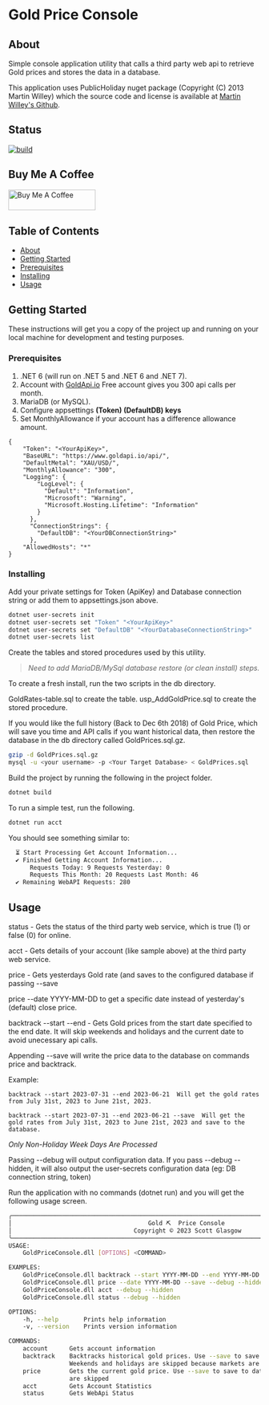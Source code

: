 # Gold Price Console

## About <a name = "about"></a>

Simple console application utility that calls a third party web api to retrieve Gold prices and stores the data in a database. 

This application uses PublicHoliday nuget package (Copyright (C) 2013 Martin Willey) which the source code and license is available at <a href="https://github.com/martinjw/Holiday/" target="_blank">Martin Willey's Github</a>. 

## Status

[![build](https://github.com/dotnetdeveloperaz/GoldPriceConsole/actions/workflows/dotnet.yml/badge.svg?branch=main)](https://github.com/dotnetdeveloperaz/GoldPriceConsole/actions/workflows/dotnet.yml)

## Buy Me A Coffee
<a href="https://www.buymeacoffee.com/dotnetdev" target="_blank"><img src="https://cdn.buymeacoffee.com/buttons/default-orange.png" alt="Buy Me A Coffee" height="41" width="174"></a>

## Table of Contents

- [About](#about)
- [Getting Started](#getting_started)
- [Prerequisites](#prerequisites)
- [Installing](#installing)
- [Usage](#usage)

## Getting Started <a name = "getting_started"></a>

These instructions will get you a copy of the project up and running on your local machine for development and testing purposes. 

### Prerequisites <a name = "prerequisites"></a>

1. .NET 6 (will run on .NET 5 and .NET 6 and .NET 7).
2. Account with [GoldApi.io](https://www.goldapi.io/) Free account gives you 300 api calls per month.
3. MariaDB (or MySQL).
4. Configure appsettings **(Token) (DefaultDB) keys**
5. Set MonthlyAllowance if your account has a difference allowance amount.

```
{
    "Token": "<YourApiKey>",
    "BaseURL": "https://www.goldapi.io/api/",
    "DefaultMetal": "XAU/USD/",
    "MonthlyAllowance": "300",
    "Logging": {
        "LogLevel": {
          "Default": "Information",
          "Microsoft": "Warning",
          "Microsoft.Hosting.Lifetime": "Information"
        }
      },
      "ConnectionStrings": {
        "DefaultDB": "<YourDBConnectionString>"
      }, 
    "AllowedHosts": "*"
}
```

### Installing <a name = "installing"></a>

Add your private settings for Token (ApiKey) and Database connection string or add them to appsettings.json above.

```bash
dotnet user-secrets init
dotnet user-secrets set "Token" "<YourApiKey>"
dotnet user-secrets set "DefaultDB" "<YourDatabaseConnectionString>"
dotnet user-secrets list
```

Create the tables and stored procedures used by this utility.
> *Need to add MariaDB/MySql database restore (or clean install) steps.*

To create a fresh install, run the two scripts in the db directory.

GoldRates-table.sql to create the table.
usp_AddGoldPrice.sql to create the stored procedure.

If you would like the full history (Back to Dec 6th 2018) of Gold Price, which will save you time and API calls if you want historical data, then restore the database in the db directory called GoldPrices.sql.gz.
```bash
gzip -d GoldPrices.sql.gz
mysql -u <your username> -p <Your Target Database> < GoldPrices.sql
```

Build the project by running the following in the project folder.
```bash 
dotnet build
``` 
To run a simple test, run the following.
```bash 
dotnet run acct
```
You should see something similar to:
```bash
  ⏳ Start Processing Get Account Information...                                                    
  ✔ Finished Getting Account Information...                                                         
      Requests Today: 9 Requests Yesterday: 0                                                       
      Requests This Month: 20 Requests Last Month: 46                                               
  ✔ Remaining WebAPI Requests: 280    
```

## Usage <a name = "usage"></a>
status - Gets the status of the third party web service, which is true (1) or false (0) for online.

acct - Gets details of your account (like sample above) at the third party web service.

price - Gets yesterdays Gold rate (and saves to the configured database if passing --save

price --date YYYY-MM-DD to get a specific date instead of yesterday's (default) close price.

backtrack --start <YYYY-MM-DD> --end <YYYY-MM-DD> - Gets Gold prices from the start date specified to the end date. It will skip weekends and holidays and the current date to avoid unecessary api calls.

Appending --save will write the price data to the database on commands price and backtrack.

Example:
```
backtrack --start 2023-07-31 --end 2023-06-21  Will get the gold rates from July 31st, 2023 to June 21st, 2023.

backtrack --start 2023-07-31 --end 2023-06-21 --save  Will get the gold rates from July 31st, 2023 to June 21st, 2023 and save to the database.
```

*Only Non-Holiday Week Days Are Processed*

Passing --debug will output configuration data. If you pass --debug --hidden, it will also output the user-secrets configuration data (eg: DB connection string, token)

Run the application with no commands (dotnet run) and you will get the following usage screen.
```bash
╭──────────────────────────────────────────────────────────────────────────────────────────────────╮
│                                      Gold ⛏  Price Console                                      │
│                                  Copyright © 2023 Scott Glasgow                                  │
╰──────────────────────────────────────────────────────────────────────────────────────────────────╯
USAGE:
    GoldPriceConsole.dll [OPTIONS] <COMMAND>

EXAMPLES:
    GoldPriceConsole.dll backtrack --start YYYY-MM-DD --end YYYY-MM-DD --debug --hidden
    GoldPriceConsole.dll price --date YYYY-MM-DD --save --debug --hidden
    GoldPriceConsole.dll acct --debug --hidden
    GoldPriceConsole.dll status --debug --hidden

OPTIONS:
    -h, --help       Prints help information   
    -v, --version    Prints version information

COMMANDS:
    account      Gets account information                                                           
    backtrack    Backtracks historical gold prices. Use --save to save to the database.             
                 Weekends and holidays are skipped because markets are closed                       
    price        Gets the current gold price. Use --save to save to database. Weekends and holidays 
                 are skipped                                                                        
    acct         Gets Account Statistics                                                            
    status       Gets WebApi Status 
```